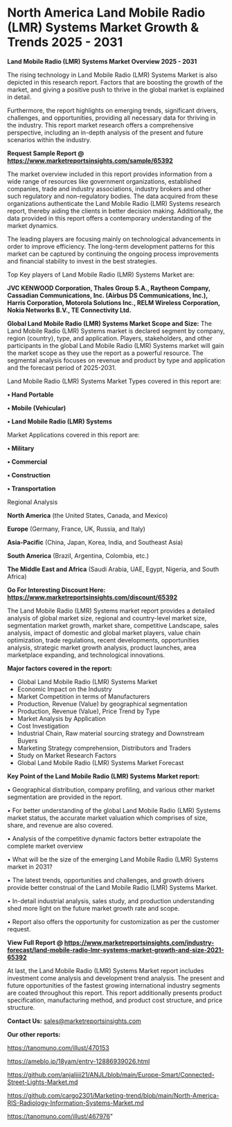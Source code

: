 # North America Land Mobile Radio (LMR) Systems Market Growth & Trends 2025 - 2031

<Strong> Land Mobile Radio (LMR) Systems Market Overview 2025 - 2031</strong>

The rising technology in Land Mobile Radio (LMR) Systems Market is also depicted in this research report. Factors that are boosting the growth of the market, and giving a positive push to thrive in the global market is explained in detail.

Furthermore, the report highlights on emerging trends, significant drivers, challenges, and opportunities, providing all necessary data for thriving in the industry. This report market research offers a comprehensive perspective, including an in-depth analysis of the present and future scenarios within the industry.

<strong>Request Sample Report @ <a href=https://www.marketreportsinsights.com/sample/65392>https://www.marketreportsinsights.com/sample/65392</a></strong>

The market overview included in this report provides information from a wide range of resources like government organizations, established companies, trade and industry associations, industry brokers and other such regulatory and non-regulatory bodies. The data acquired from these organizations authenticate the Land Mobile Radio (LMR) Systems research report, thereby aiding the clients in better decision making. Additionally, the data provided in this report offers a contemporary understanding of the market dynamics.

The leading players are focusing mainly on technological advancements in order to improve efficiency. The long-term development patterns for this market can be captured by continuing the ongoing process improvements and financial stability to invest in the best strategies.

Top Key players of Land Mobile Radio (LMR) Systems Market are:

<strong>JVC KENWOOD Corporation, Thales Group S.A., Raytheon Company, Cassadian Communications, Inc. (Airbus DS Communications, Inc.), Harris Corporation, Motorola Solutions Inc., RELM Wireless Corporation, Nokia Networks B.V., TE Connectivity Ltd.</strong>

<strong><b>Global Land Mobile Radio (LMR) Systems Market Scope and Size:</b></strong>
The Land Mobile Radio (LMR) Systems market is declared segment by company, region (country), type, and application. Players, stakeholders, and other participants in the global Land Mobile Radio (LMR) Systems market will gain the market scope as they use the report as a powerful resource. The segmental analysis focuses on revenue and product by type and application and the forecast period of 2025-2031.

Land Mobile Radio (LMR) Systems Market Types covered in this report are:

<strong>• Hand Portable

• Mobile (Vehicular)

• Land Mobile Radio (LMR) Systems</strong>

Market Applications covered in this report are:

<strong>• Military

• Commercial

• Construction

• Transportation</strong> 

Regional Analysis

<strong>North America</strong> (the United States, Canada, and Mexico)

<strong>Europe</strong> (Germany, France, UK, Russia, and Italy)

<strong>Asia-Pacific</strong> (China, Japan, Korea, India, and Southeast Asia)

<strong>South America</strong> (Brazil, Argentina, Colombia, etc.)

<strong>The Middle East and Africa</strong> (Saudi Arabia, UAE, Egypt, Nigeria, and South Africa)

<strong>Go For Interesting Discount Here: <a href=https://www.marketreportsinsights.com/discount/65392>https://www.marketreportsinsights.com/discount/65392</a></strong>

The Land Mobile Radio (LMR) Systems market report provides a detailed analysis of global market size, regional and country-level market size, segmentation market growth, market share, competitive Landscape, sales analysis, impact of domestic and global market players, value chain optimization, trade regulations, recent developments, opportunities analysis, strategic market growth analysis, product launches, area marketplace expanding, and technological innovations.

<strong><b>Major factors covered in the report:</b></strong>
<ul>
  <li>Global Land Mobile Radio (LMR) Systems Market </li>
  <li>Economic Impact on the Industry</li>
  <li>Market Competition in terms of Manufacturers</li>
  <li>Production, Revenue (Value) by geographical segmentation</li>
  <li>Production, Revenue (Value), Price Trend by Type</li>
  <li>Market Analysis by Application</li>
  <li>Cost Investigation</li>
  <li>Industrial Chain, Raw material sourcing strategy and Downstream Buyers</li>
  <li>Marketing Strategy comprehension, Distributors and Traders</li>
  <li>Study on Market Research Factors</li>
  <li>Global Land Mobile Radio (LMR) Systems Market Forecast</li>
</ul>

<strong><b>Key Point of the Land Mobile Radio (LMR) Systems Market report:</b></strong>

• Geographical distribution, company profiling, and various other market segmentation are provided in the report.

• For better understanding of the global Land Mobile Radio (LMR) Systems market status, the accurate market valuation which comprises of size, share, and revenue are also covered.

• Analysis of the competitive dynamic factors better extrapolate the complete market overview

• What will be the size of the emerging Land Mobile Radio (LMR) Systems market in 2031?

• The latest trends, opportunities and challenges, and growth drivers provide better construal of the Land Mobile Radio (LMR) Systems Market.

• In-detail industrial analysis, sales study, and production understanding shed more light on the future market growth rate and scope.

• Report also offers the opportunity for customization as per the customer request.

<strong><b>View Full Report @ <a href=https://www.marketreportsinsights.com/industry-forecast/land-mobile-radio-lmr-systems-market-growth-and-size-2021-65392>https://www.marketreportsinsights.com/industry-forecast/land-mobile-radio-lmr-systems-market-growth-and-size-2021-65392</a></b></strong>


At last, the Land Mobile Radio (LMR) Systems Market report includes investment come analysis and development trend analysis. The present and future opportunities of the fastest growing international industry segments are coated throughout this report. This report additionally presents product specification, manufacturing method, and product cost structure, and price structure.

<strong>Contact Us:</strong>
sales@marketreportsinsights.com

<strong>Our other reports:</strong>

<a href=https://tanomuno.com/illust/470153>https://tanomuno.com/illust/470153</a>

<a href=https://ameblo.jp/18yam/entry-12886939026.html>https://ameblo.jp/18yam/entry-12886939026.html</a>

<a href=https://github.com/anjaliiii21/ANJL/blob/main/Europe-Smart/Connected-Street-Lights-Market.md>https://github.com/anjaliiii21/ANJL/blob/main/Europe-Smart/Connected-Street-Lights-Market.md</a>

<a href=https://github.com/cargo2301/Marketing-trend/blob/main/North-America-RIS-Radiology-Information-Systems-Market.md>https://github.com/cargo2301/Marketing-trend/blob/main/North-America-RIS-Radiology-Information-Systems-Market.md</a>

<a href=https://tanomuno.com/illust/467976>https://tanomuno.com/illust/467976</a>"
